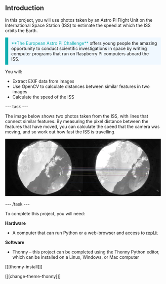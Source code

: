 ## Introduction

In this project, you will use photos taken by an Astro Pi Flight Unit on the International Space Station (ISS) to estimate the speed at which the ISS orbits the Earth.

<p style="border-left: solid; border-width:10px; border-color: #0faeb0; background-color: aliceblue; padding: 10px;">
<span style="color: #0faeb0">**The European Astro Pi Challenge**</span> offers young people the amazing opportunity to conduct scientific investigations in space by writing computer programs that run on Raspberry Pi computers aboard the ISS.    
</p>

You will:

+ Extract EXIF data from images
+ Use OpenCV to calculate distances between similar features in two images
+ Calculate the speed of the ISS

--- task ---
  
The image below shows two photos taken from the ISS, with lines that connect similar features. By measuring the pixel distance between the features that have moved, you can calculate the speed that the camera was moving, and so work out how fast the ISS is travelling.

![Two images, side by side, taken from the ISS with lines mapping the similar features between the images.](images/features_view.png)

--- /task ---

To complete this project, you will need:

**Hardware**

+ A computer that can run Python or a web-browser and access to [repl.it](https://replit.com)
 

**Software**

+ Thonny – this project can be completed using the Thonny Python editor, which can be installed on a Linux, Windows, or Mac computer

[[[thonny-install]]]

[[[change-theme-thonny]]]

